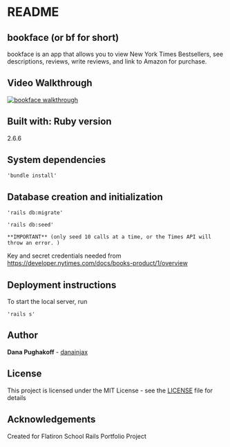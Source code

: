 # README

## bookface (or bf for short)
bookface is an app that allows you to view New York Times Bestsellers, see descriptions, reviews, write reviews, and link to Amazon for purchase.

## Video Walkthrough


[![bookface walkthrough](http://img.youtube.com/vi/zad8X9gKJjY/0.jpg)](https://www.youtube.com/watch?v=zad8X9gKJjY)

## Built with: Ruby version
2.6.6

## System dependencies
```
'bundle install'
```

## Database creation and initialization
```
'rails db:migrate'
```
```
'rails db:seed' 
```
    **IMPORTANT** (only seed 10 calls at a time, or the Times API will throw an error. )
Key and secret credentials needed from
https://developer.nytimes.com/docs/books-product/1/overview


## Deployment instructions
To start the local server, run
```
'rails s'
```

## Author
**Dana Pughakoff** - [danainjax](https://github.com/danainjax)

## License
This project is licensed under the MIT License - see the [LICENSE](LICENSE) file for details

## Acknowledgements
Created for Flatiron School Rails Portfolio Project


